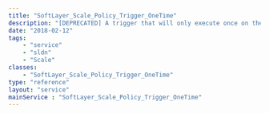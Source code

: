 ```yaml
---
title: "SoftLayer_Scale_Policy_Trigger_OneTime"
description: "[DEPRECATED] A trigger that will only execute once on the given date. If the auto scale group is suspended this will not occur. "
date: "2018-02-12"
tags:
    - "service"
    - "sldn"
    - "Scale"
classes:
    - "SoftLayer_Scale_Policy_Trigger_OneTime"
type: "reference"
layout: "service"
mainService : "SoftLayer_Scale_Policy_Trigger_OneTime"
---
```

